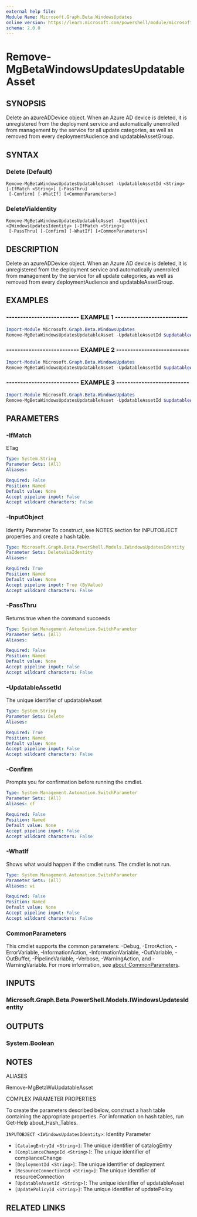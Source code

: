 ```yaml
---
external help file:
Module Name: Microsoft.Graph.Beta.WindowsUpdates
online version: https://learn.microsoft.com/powershell/module/microsoft.graph.beta.windowsupdates/remove-mgbetawindowsupdatesupdatableasset
schema: 2.0.0
---
```


# Remove-MgBetaWindowsUpdatesUpdatableAsset

## SYNOPSIS
Delete an azureADDevice object.
When an Azure AD device is deleted, it is unregistered from the deployment service and automatically unenrolled from management by the service for all update categories, as well as removed from every deploymentAudience and updatableAssetGroup.

## SYNTAX

### Delete (Default)
```
Remove-MgBetaWindowsUpdatesUpdatableAsset -UpdatableAssetId <String> [-IfMatch <String>] [-PassThru]
 [-Confirm] [-WhatIf] [<CommonParameters>]
```

### DeleteViaIdentity
```
Remove-MgBetaWindowsUpdatesUpdatableAsset -InputObject <IWindowsUpdatesIdentity> [-IfMatch <String>]
 [-PassThru] [-Confirm] [-WhatIf] [<CommonParameters>]
```

## DESCRIPTION
Delete an azureADDevice object.
When an Azure AD device is deleted, it is unregistered from the deployment service and automatically unenrolled from management by the service for all update categories, as well as removed from every deploymentAudience and updatableAssetGroup.

## EXAMPLES

### -------------------------- EXAMPLE 1 --------------------------
```powershell
Import-Module Microsoft.Graph.Beta.WindowsUpdates
Remove-MgBetaWindowsUpdatesUpdatableAsset -UpdatableAssetId $updatableAssetId
```



### -------------------------- EXAMPLE 2 --------------------------
```powershell
Import-Module Microsoft.Graph.Beta.WindowsUpdates
Remove-MgBetaWindowsUpdatesUpdatableAsset -UpdatableAssetId $updatableAssetId
```



### -------------------------- EXAMPLE 3 --------------------------
```powershell
Import-Module Microsoft.Graph.Beta.WindowsUpdates
Remove-MgBetaWindowsUpdatesUpdatableAsset -UpdatableAssetId $updatableAssetId
```



## PARAMETERS

### -IfMatch
ETag

```yaml
Type: System.String
Parameter Sets: (All)
Aliases:

Required: False
Position: Named
Default value: None
Accept pipeline input: False
Accept wildcard characters: False
```

### -InputObject
Identity Parameter
To construct, see NOTES section for INPUTOBJECT properties and create a hash table.

```yaml
Type: Microsoft.Graph.Beta.PowerShell.Models.IWindowsUpdatesIdentity
Parameter Sets: DeleteViaIdentity
Aliases:

Required: True
Position: Named
Default value: None
Accept pipeline input: True (ByValue)
Accept wildcard characters: False
```

### -PassThru
Returns true when the command succeeds

```yaml
Type: System.Management.Automation.SwitchParameter
Parameter Sets: (All)
Aliases:

Required: False
Position: Named
Default value: None
Accept pipeline input: False
Accept wildcard characters: False
```

### -UpdatableAssetId
The unique identifier of updatableAsset

```yaml
Type: System.String
Parameter Sets: Delete
Aliases:

Required: True
Position: Named
Default value: None
Accept pipeline input: False
Accept wildcard characters: False
```

### -Confirm
Prompts you for confirmation before running the cmdlet.

```yaml
Type: System.Management.Automation.SwitchParameter
Parameter Sets: (All)
Aliases: cf

Required: False
Position: Named
Default value: None
Accept pipeline input: False
Accept wildcard characters: False
```

### -WhatIf
Shows what would happen if the cmdlet runs.
The cmdlet is not run.

```yaml
Type: System.Management.Automation.SwitchParameter
Parameter Sets: (All)
Aliases: wi

Required: False
Position: Named
Default value: None
Accept pipeline input: False
Accept wildcard characters: False
```

### CommonParameters
This cmdlet supports the common parameters: -Debug, -ErrorAction, -ErrorVariable, -InformationAction, -InformationVariable, -OutVariable, -OutBuffer, -PipelineVariable, -Verbose, -WarningAction, and -WarningVariable. For more information, see [about_CommonParameters](http://go.microsoft.com/fwlink/?LinkID=113216).

## INPUTS

### Microsoft.Graph.Beta.PowerShell.Models.IWindowsUpdatesIdentity

## OUTPUTS

### System.Boolean

## NOTES

ALIASES

Remove-MgBetaWuUpdatableAsset

COMPLEX PARAMETER PROPERTIES

To create the parameters described below, construct a hash table containing the appropriate properties. For information on hash tables, run Get-Help about_Hash_Tables.


`INPUTOBJECT <IWindowsUpdatesIdentity>`: Identity Parameter
  - `[CatalogEntryId <String>]`: The unique identifier of catalogEntry
  - `[ComplianceChangeId <String>]`: The unique identifier of complianceChange
  - `[DeploymentId <String>]`: The unique identifier of deployment
  - `[ResourceConnectionId <String>]`: The unique identifier of resourceConnection
  - `[UpdatableAssetId <String>]`: The unique identifier of updatableAsset
  - `[UpdatePolicyId <String>]`: The unique identifier of updatePolicy

## RELATED LINKS

